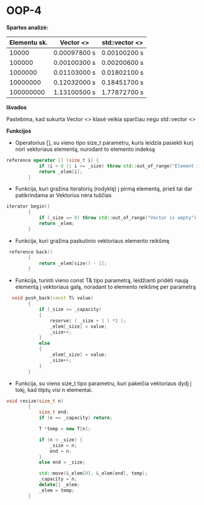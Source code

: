 # OOP-4


__Spartos analizė:__

| Elementu sk. | Vector <> | std::vector <> |
| --- | --- | --- |
| 10000 |  0.00097800 s   |  0.00100200 s      | 
| 100000 |  0.00100300 s   |  0.00200600 s      |
| 1000000 |  0.01103000 s    |  0.01802100 s      |  
| 10000000 |  0.12032000 s    |  0.18451700 s     |  
| 100000000 |  1.13100500 s   |  1.77872700 s      |  

__Išvados__

Pastebima, kad sukurta Vector <> klasė veikia sparčiau negu std::vector <>

__Funkcijos__

- Operatorius [], su vieno tipo size_t parametru, kuris leidzia pasiekti kurį nori vektoriaus elementą, nurodant to elemento indeksą 

```c++
reference operator [] (size_t i) {
			if (i < 0 || i >= _size) throw std::out_of_range("Element is out of range");
			return _elem[i];
		}
```

- Funkcija, kuri gražina iteratorių (rodyklę) į pirmą elementą, prieš tai dar patikrindama ar Vektorius nėra tuščias
```c++
iterator begin()
        {
            if (_size == 0) throw std::out_of_range("Vector is empty");
            return _elem;
        }
```

- Funkcija, kuri gražina paskutinio vektoriaus elemento reikšmę
```c++
 reference back()
        {
            return _elem[size() - 1];
        }
```

- Funkcija, turinti vieno const T& tipo parametrą, leidžianti pridėti naują elementą į vektoriaus galą, noradant to elemento reikšmę per parametrą 
```c++
  void push_back(const T& value)
        {
            if (_size >= _capacity)
            {
                reserve( ( _size + 1 ) *2 );
                _elem[_size] = value;
                _size++;
            }
            else 
            {
                _elem[_size] = value;
                _size++;
            }
        }

```

- Funkcija, su vieno size_t tipo parametru, kuri pakeičia vektoriaus dydį į tokį, kad tilptų visi n elementai. 

```c++
void resize(size_t n) 
        {
            size_t end;
            if (n == _capacity) return;

            T *temp = new T[n];

            if (n < _size) {
                _size = n;
                end = n;
            }
            else end = _size;

            std::move(&_elem[0], &_elem[end], temp);
            _capacity = n;
            delete[] _elem;
            _elem = temp;
        }

```

